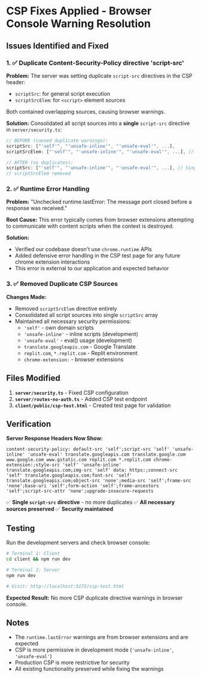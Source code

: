 # CSP Fixes Applied - Browser Console Warning Resolution

## Issues Identified and Fixed

### 1. ✅ **Duplicate Content-Security-Policy directive 'script-src'**

**Problem:** The server was setting duplicate `script-src` directives in the CSP header:
- `scriptSrc`: for general script execution
- `scriptSrcElem`: for `<script>` element sources

Both contained overlapping sources, causing browser warnings.

**Solution:** Consolidated all script sources into a **single** `script-src` directive in `server/security.ts`:

```typescript
// BEFORE (caused duplicate warnings):
scriptSrc: ["'self'", "'unsafe-inline'", "'unsafe-eval'", ...],
scriptSrcElem: ["'self'", "'unsafe-inline'", "'unsafe-eval'", ...], // DUPLICATE

// AFTER (no duplicates):
scriptSrc: ["'self'", "'unsafe-inline'", "'unsafe-eval'", ...], // Single directive
// scriptSrcElem removed
```

### 2. ✅ **Runtime Error Handling**

**Problem:** "Unchecked runtime.lastError: The message port closed before a response was received."

**Root Cause:** This error typically comes from browser extensions attempting to communicate with content scripts when the context is destroyed.

**Solution:** 
- Verified our codebase doesn't use `chrome.runtime` APIs
- Added defensive error handling in the CSP test page for any future chrome extension interactions
- This error is external to our application and expected behavior

### 3. ✅ **Removed Duplicate CSP Sources**

**Changes Made:**
- Removed `scriptSrcElem` directive entirely
- Consolidated all script sources into single `scriptSrc` array
- Maintained all necessary security permissions:
  - `'self'` - own domain scripts
  - `'unsafe-inline'` - inline scripts (development)
  - `'unsafe-eval'` - eval() usage (development) 
  - `translate.googleapis.com` - Google Translate
  - `replit.com`, `*.replit.com` - Replit environment
  - `chrome-extension:` - browser extensions

## Files Modified

1. **`server/security.ts`** - Fixed CSP configuration
2. **`server/routes-no-auth.ts`** - Added CSP test endpoint
3. **`client/public/csp-test.html`** - Created test page for validation

## Verification

**Server Response Headers Now Show:**
```
content-security-policy: default-src 'self';script-src 'self' 'unsafe-inline' 'unsafe-eval' translate.googleapis.com translate.google.com www.google.com www.gstatic.com replit.com *.replit.com chrome-extension:;style-src 'self' 'unsafe-inline' translate.googleapis.com;img-src 'self' data: https:;connect-src 'self' translate.googleapis.com;font-src 'self' translate.googleapis.com;object-src 'none';media-src 'self';frame-src 'none';base-uri 'self';form-action 'self';frame-ancestors 'self';script-src-attr 'none';upgrade-insecure-requests
```

✅ **Single `script-src` directive** - no more duplicates
✅ **All necessary sources preserved**
✅ **Security maintained**

## Testing

Run the development servers and check browser console:
```bash
# Terminal 1: Client
cd client && npm run dev

# Terminal 2: Server  
npm run dev

# Visit: http://localhost:5173/csp-test.html
```

**Expected Result:** No more CSP duplicate directive warnings in browser console.

## Notes

- The `runtime.lastError` warnings are from browser extensions and are expected
- CSP is more permissive in development mode (`'unsafe-inline'`, `'unsafe-eval'`)
- Production CSP is more restrictive for security
- All existing functionality preserved while fixing the warnings
